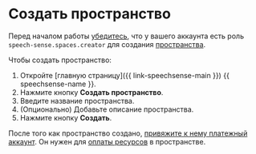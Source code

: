 # Создать пространство

Перед началом работы [убедитесь](../../../iam/operations/roles/get-assigned-roles.md), что у вашего аккаунта есть роль `speech-sense.spaces.creator` для создания [пространства](../../concepts/resources-hierarchy.md#space).

Чтобы создать пространство:

1. Откройте [главную страницу]({{ link-speechsense-main }}) {{ speechsense-name }}.
1. Нажмите кнопку **Создать пространство**.
1. Введите название пространства.
1. (Опционально) Добавьте описание пространства.
1. Нажмите кнопку **Создать**.

После того как пространство создано, [привяжите к нему платежный аккаунт](link-ba.md). Он нужен для [оплаты ресурсов](../../pricing.md) в пространстве.
